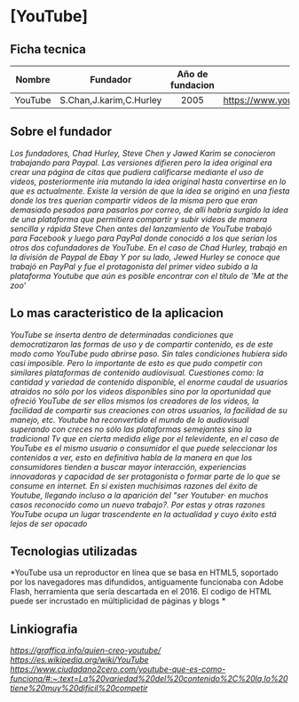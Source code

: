 # [YouTube]

## Ficha tecnica


| Nombre | Fundador | Año de fundacion | Web |
| -------|:--------:|:----------------:|----:|
|YouTube|S.Chan,J.karim,C.Hurley|2005|https://www.youtube.com|


## Sobre el fundador

*Los fundadores, Chad Hurley, Steve Chen y Jawed Karim se conocieron trabajando para Paypal. Las versiones difieren pero la idea original era crear una página de citas que pudiera calificarse mediante el uso de videos, posteriormente iría mutando la idea original hasta convertirse en lo que es actualmente. Existe la versión de que la idea se originó en una fiesta donde los tres querían compartir videos de la misma pero que eran demasiado pesados para pasarlos por correo, de alli habría surgido la idea de una plataforma que permitiera compartir y subir videos de manera sencilla y rápida*
*Steve Chen antes del lanzamiento de YouTube trabajó para Facebook y luego para PayPal donde conocidó a los que serían los otros dos cofundadores de YouTube. En el caso de Chad Hurley, trabajó en la división de Paypal de Ebay Y por su lado, Jewed Hurley se conoce que trabajó en PayPal y fue el protagonista del primer video subido a la plataforma Youtube que aún es posible encontrar con el título de 'Me at the zoo'*

## Lo mas caracteristico de la aplicacion

*YouTube se inserta dentro de determinadas condiciones que democratizaron las formas de uso y de compartir contenido, es de este modo como YouTube pudo abrirse paso. Sin tales condiciones hubiera sido casi imposible. Pero lo importante de esto es que pudo competir con similares plataformas de contenido audiovisual. Cuestiones como: la cantidad y variedad de contenido disponible, el enorme caudal de usuarios atraídos no sólo por los videos disponibles sino por la oportunidad que ofreció YouTube de ser ellos mismos los creadores de los videos, la facilidad de compartir sus creaciones con otros usuarios, la facilidad de su manejo, etc. Youtube ha reconvertido el mundo de lo audiovisual superando con creces no sólo las plataformas semejantes sino la tradicional Tv que en cierta medida elige por el televidente, en el caso de YouTube es el mismo usuario o consumidor el que puede seleccionar los contenidos a ver, esto en definitiva habla de la manera en que los consumidores tienden a buscar mayor interacción, experiencias innovadoras y capacidad de ser protagonista o formar parte de lo que se consume en internet. En sí existen muchísimas razones del éxito de Youtube, llegando incluso a la aparición del "ser Youtuber· en muchos casos reconocido como un nuevo trabajo?. Por estas y otras razones YouTube ocupa un lugar trascendente en la actualidad y cuyo éxito está lejos de ser opacado*


## Tecnologias utilizadas

*YouTube usa un reproductor en línea que se basa en HTML5, soportado por los navegadores mas difundidos, antiguamente funcionaba con Adobe Flash, herramienta que sería descartada en el 2016. El codigo de HTML puede ser incrustado en múltiplicidad de páginas y blogs *


## Linkiografia

*https://graffica.info/quien-creo-youtube/*
*https://es.wikipedia.org/wiki/YouTube*
*https://www.ciudadano2cero.com/youtube-que-es-como-funciona/#:~:text=La%20variedad%20del%20contenido%2C%20la,lo%20tiene%20muy%20difícil%20competir*

